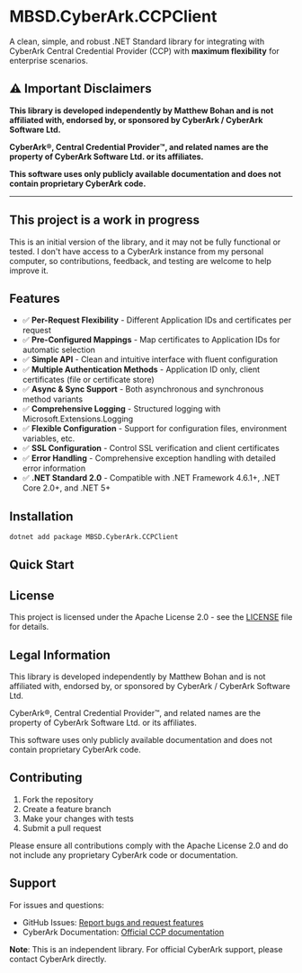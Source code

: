 # MBSD.CyberArk.CCPClient

A clean, simple, and robust .NET Standard library for integrating with CyberArk Central Credential Provider (CCP) with **maximum flexibility** for enterprise scenarios.

## ⚠️ Important Disclaimers

**This library is developed independently by Matthew Bohan and is not affiliated with, endorsed by, or sponsored by CyberArk / CyberArk Software Ltd.**

**CyberArk®, Central Credential Provider™, and related names are the property of CyberArk Software Ltd. or its affiliates.**

**This software uses only publicly available documentation and does not contain proprietary CyberArk code.**

---


## This project is a work in progress  
This is an initial version of the library, and it may not be fully functional or tested. I don't have access to a CyberArk instance from my personal computer, so contributions, feedback, and testing are welcome to help improve it.



## Features

- ✅ **Per-Request Flexibility** - Different Application IDs and certificates per request
- ✅ **Pre-Configured Mappings** - Map certificates to Application IDs for automatic selection
- ✅ **Simple API** - Clean and intuitive interface with fluent configuration
- ✅ **Multiple Authentication Methods** - Application ID only, client certificates (file or certificate store)
- ✅ **Async & Sync Support** - Both asynchronous and synchronous method variants
- ✅ **Comprehensive Logging** - Structured logging with Microsoft.Extensions.Logging
- ✅ **Flexible Configuration** - Support for configuration files, environment variables, etc.
- ✅ **SSL Configuration** - Control SSL verification and client certificates
- ✅ **Error Handling** - Comprehensive exception handling with detailed error information
- ✅ **.NET Standard 2.0** - Compatible with .NET Framework 4.6.1+, .NET Core 2.0+, and .NET 5+

## Installation

```bash
dotnet add package MBSD.CyberArk.CCPClient
```

## Quick Start


## License

This project is licensed under the Apache License 2.0 - see the [LICENSE](LICENSE) file for details.

## Legal Information

This library is developed independently by Matthew Bohan and is not affiliated with, endorsed by, or sponsored by CyberArk / CyberArk Software Ltd.

CyberArk®, Central Credential Provider™, and related names are the property of CyberArk Software Ltd. or its affiliates.

This software uses only publicly available documentation and does not contain proprietary CyberArk code.

## Contributing

1. Fork the repository
2. Create a feature branch
3. Make your changes with tests
4. Submit a pull request

Please ensure all contributions comply with the Apache License 2.0 and do not include any proprietary CyberArk code or documentation.

## Support

For issues and questions:
- GitHub Issues: [Report bugs and request features](https://github.com/matthewbohan/mbsd-cyberark-CCPclient/issues)
- CyberArk Documentation: [Official CCP documentation](https://docs.cyberark.com/)

**Note**: This is an independent library. For official CyberArk support, please contact CyberArk directly.
